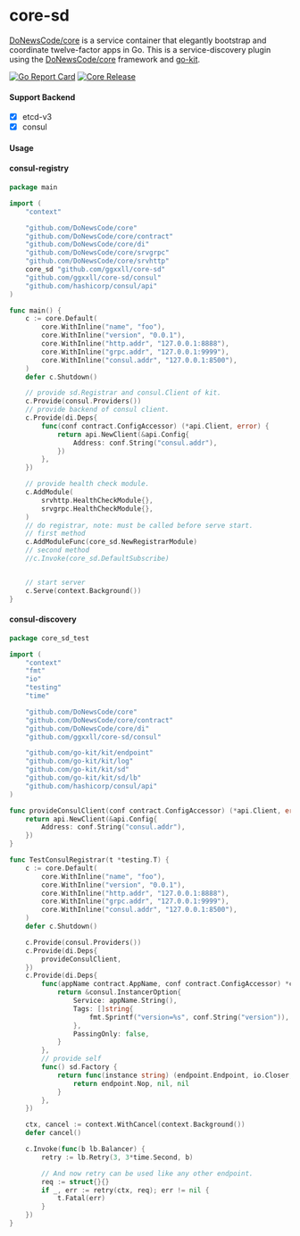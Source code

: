 # core-sd

[DoNewsCode/core](https://github.com/DoNewsCode/core) is a service container that elegantly bootstrap and coordinate twelve-factor apps in Go.
This is a service-discovery plugin using the [DoNewsCode/core](https://github.com/DoNewsCode/core) framework and [go-kit](https://github.com/go-kit/kit).

[![Go Report Card](https://goreportcard.com/badge/github.com/ggxxll/core-sd)](https://goreportcard.com/report/github.com/ggxxll/core-sd)
[![Core Release](https://img.shields.io/github/release/DoNewsCode/core.svg)](https://github.com/DoNewsCode/core/releases/latest)

#### Support Backend
- [x] etcd-v3
- [x] consul

#### Usage


#### consul-registry

```go
package main

import (
    "context"

    "github.com/DoNewsCode/core"
    "github.com/DoNewsCode/core/contract"
    "github.com/DoNewsCode/core/di"
    "github.com/DoNewsCode/core/srvgrpc"
    "github.com/DoNewsCode/core/srvhttp"
    core_sd "github.com/ggxxll/core-sd"
    "github.com/ggxxll/core-sd/consul"
    "github.com/hashicorp/consul/api"
)

func main() {
    c := core.Default(
        core.WithInline("name", "foo"),
        core.WithInline("version", "0.0.1"),
        core.WithInline("http.addr", "127.0.0.1:8888"),
        core.WithInline("grpc.addr", "127.0.0.1:9999"),
        core.WithInline("consul.addr", "127.0.0.1:8500"),
    )
    defer c.Shutdown()

    // provide sd.Registrar and consul.Client of kit.
    c.Provide(consul.Providers())
    // provide backend of consul client.
    c.Provide(di.Deps{
        func(conf contract.ConfigAccessor) (*api.Client, error) {
            return api.NewClient(&api.Config{
                Address: conf.String("consul.addr"),
            })
        },
    })

    // provide health check module.
    c.AddModule(
        srvhttp.HealthCheckModule{},
        srvgrpc.HealthCheckModule{},
    )
    // do registrar, note: must be called before serve start.
    // first method
    c.AddModuleFunc(core_sd.NewRegistrarModule)
    // second method
    //c.Invoke(core_sd.DefaultSubscribe)


    // start server
    c.Serve(context.Background())
}
```


#### consul-discovery

```go
package core_sd_test

import (
	"context"
	"fmt"
	"io"
	"testing"
	"time"

	"github.com/DoNewsCode/core"
	"github.com/DoNewsCode/core/contract"
	"github.com/DoNewsCode/core/di"
	"github.com/ggxxll/core-sd/consul"

	"github.com/go-kit/kit/endpoint"
	"github.com/go-kit/kit/log"
	"github.com/go-kit/kit/sd"
	"github.com/go-kit/kit/sd/lb"
	"github.com/hashicorp/consul/api"
)

func provideConsulClient(conf contract.ConfigAccessor) (*api.Client, error) {
	return api.NewClient(&api.Config{
		Address: conf.String("consul.addr"),
	})
}

func TestConsulRegistrar(t *testing.T) {
	c := core.Default(
		core.WithInline("name", "foo"),
		core.WithInline("version", "0.0.1"),
		core.WithInline("http.addr", "127.0.0.1:8888"),
		core.WithInline("grpc.addr", "127.0.0.1:9999"),
		core.WithInline("consul.addr", "127.0.0.1:8500"),
	)
	defer c.Shutdown()

	c.Provide(consul.Providers())
	c.Provide(di.Deps{
		provideConsulClient,
	})
	c.Provide(di.Deps{
		func(appName contract.AppName, conf contract.ConfigAccessor) *consul.InstancerOption {
			return &consul.InstancerOption{
				Service: appName.String(),
				Tags: []string{
					fmt.Sprintf("version=%s", conf.String("version")),
				},
				PassingOnly: false,
			}
		},
		// provide self 
        func() sd.Factory {
            return func(instance string) (endpoint.Endpoint, io.Closer, error) {
                return endpoint.Nop, nil, nil
            }
        },
	})

	ctx, cancel := context.WithCancel(context.Background())
	defer cancel()

    c.Invoke(func(b lb.Balancer) {
        retry := lb.Retry(3, 3*time.Second, b)

        // And now retry can be used like any other endpoint.
        req := struct{}{}
        if _, err := retry(ctx, req); err != nil {
            t.Fatal(err)
        }
    })
}
```
